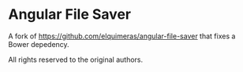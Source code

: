 # Angular File Saver

A fork of https://github.com/elquimeras/angular-file-saver that fixes a Bower depedency.

All rights reserved to the original authors.